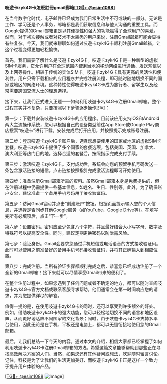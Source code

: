 **吱遊卡zyk4G卡怎麽註冊gmail郵箱[[TG💪+ @esim1088](https://t.me/s/esim1088)]**

在当今数字化时代，电子邮件已经成为我们日常生活中不可或缺的一部分。无论是工作、学习还是个人事务，邮箱都是我们获取信息和与他人沟通的重要工具。而Google提供的Gmail邮箱更是以其便捷性和强大的功能赢得了全球用户的喜爱。然而，对于初次接触或者对技术不太熟悉的用户来说，注册Gmail邮箱可能会显得有些复杂。今天，我们就来聊聊如何通过吱遊卡zyk4G卡顺利注册Gmail邮箱，让这个过程变得更加轻松愉快。

首先，我们需要了解什么是吱遊卡zyk4G卡。吱遊卡zyk4G卡是一种新型的虚拟SIM卡服务，它允许用户在全球范围内使用当地的移动网络进行通话、发送短信以及上网等操作。相较于传统的实体SIM卡，吱遊卡zyk4G卡具有更高的灵活性和便利性。用户只需下载相应的应用程序并完成注册流程，即可随时随地切换不同的国家或地区的网络环境。这种特性使得吱遊卡zyk4G卡成为旅行者、留学生以及经常需要跨国交流人士的理想选择。

接下来，让我们正式进入正题——如何利用吱遊卡zyk4G卡注册Gmail邮箱。整个过程其实并不复杂，只要按照以下步骤逐步操作即可：

第一步：下载并安装吱遊卡zyk4G卡的应用程序。目前该应用支持iOS和Android两大主流操作系统，您可以根据自己的设备类型前往App Store或Google Play商店搜索“吱遊卡”进行下载。安装完成后打开应用，并按照提示完成账号注册。

第二步：登录吱遊卡zyk4G卡账户后，选择您想要使用的国家或地区的虚拟SIM卡套餐。吱遊卡zyk4G卡提供了多个国家的套餐选项，包括美国、英国、加拿大、澳大利亚等热门目的地。选择合适的套餐后，按照指示完成支付手续。

第三步：激活吱遊卡zyk4G卡。支付成功后，系统会向您的预留手机号码发送一条包含激活链接的短信。点击链接按照指引完成激活流程即可开始使用。

第四步：准备注册Gmail邮箱所需的资料。虽然Gmail邮箱本身是免费提供的，但在注册过程中仍需提供一些基本信息，如姓名、生日、性别等。此外，为了确保账户安全，建议准备一个备用手机号码用于接收验证码。

第五步：访问Gmail官网并点击“创建账户”按钮。根据页面提示输入您的个人信息，并选择是否同步其他Google服务（如YouTube、Google Drive等）。在填写完所有必填项后，点击“下一步”。

第六步：设置密码。密码应至少包含八个字符，并且最好结合大小写字母、数字及特殊符号以提高安全性。同时，建议定期更换密码以防泄露风险。

第七步：验证身份。Gmail会要求您通过手机短信或电话语音的方式接收验证码。此时可以使用之前准备好的备用手机号码接收验证码，并将其正确输入到相应位置。

第八步：完成注册。当所有验证步骤都顺利完成之后，恭喜您已经成功注册了一个全新的Gmail邮箱！接下来就可以尽情享受Gmail带来的便利了。

在整个注册过程中，如果您遇到了任何问题或者不确定的地方，都可以随时查阅吱遊卡zyk4G卡官方文档或联系客服寻求帮助。他们通常会在第一时间响应您的请求，并为您提供详尽的解答。

值得一提的是，在使用吱遊卡zyk4G卡的同时，还可以享受到许多额外的好处。例如，借助吱遊卡zyk4G卡的强大功能，您可以轻松地切换不同的语言和地区设置，从而更好地适应不同国家的文化背景；同时，由于吱遊卡zyk4G卡支持多平台使用，因此无论是在手机、平板还是电脑上，都可以无缝衔接地使用您的Gmail邮箱。

最后，让我们总结一下今天的内容。通过本文的介绍，相信大家都已经掌握了如何利用吱遊卡zyk4G卡注册Gmail邮箱的方法。希望这篇文章能够帮助到那些正在寻找高效解决方案的人们。当然，如果您还有其他疑问或想法，欢迎随时留言讨论。记住，科技是为了让我们的生活更加美好，而吱遊卡zyk4G卡正是这样一个致力于提升用户体验的产品。

[[TG💪+ @esim1088](https://t.me/s/esim1088) ![Image](https://i.postimg.cc/4NQfJmqS/Snipaste-2025-05-13-00-14-12.png)]